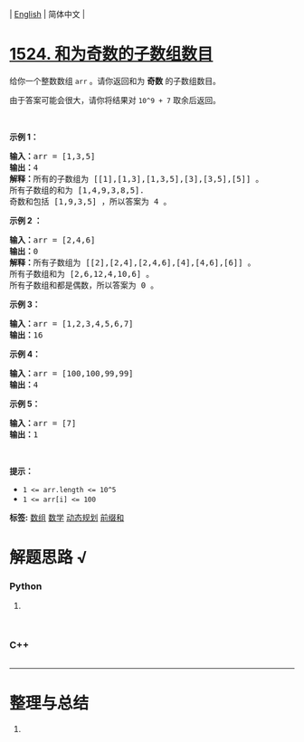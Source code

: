 | [English](README_EN.md) | 简体中文 |

# [1524. 和为奇数的子数组数目](https://leetcode.cn/problems/number-of-sub-arrays-with-odd-sum)
<p>给你一个整数数组&nbsp;<code>arr</code>&nbsp;。请你返回和为 <strong>奇数</strong>&nbsp;的子数组数目。</p>

<p>由于答案可能会很大，请你将结果对&nbsp;<code>10^9 + 7</code>&nbsp;取余后返回。</p>

<p>&nbsp;</p>

<p><strong>示例 1：</strong></p>

<pre><strong>输入：</strong>arr = [1,3,5]
<strong>输出：</strong>4
<strong>解释：</strong>所有的子数组为 [[1],[1,3],[1,3,5],[3],[3,5],[5]] 。
所有子数组的和为 [1,4,9,3,8,5].
奇数和包括 [1,9,3,5] ，所以答案为 4 。
</pre>

<p><strong>示例 2 ：</strong></p>

<pre><strong>输入：</strong>arr = [2,4,6]
<strong>输出：</strong>0
<strong>解释：</strong>所有子数组为 [[2],[2,4],[2,4,6],[4],[4,6],[6]] 。
所有子数组和为 [2,6,12,4,10,6] 。
所有子数组和都是偶数，所以答案为 0 。
</pre>

<p><strong>示例 3：</strong></p>

<pre><strong>输入：</strong>arr = [1,2,3,4,5,6,7]
<strong>输出：</strong>16
</pre>

<p><strong>示例 4：</strong></p>

<pre><strong>输入：</strong>arr = [100,100,99,99]
<strong>输出：</strong>4
</pre>

<p><strong>示例 5：</strong></p>

<pre><strong>输入：</strong>arr = [7]
<strong>输出：</strong>1
</pre>

<p>&nbsp;</p>

<p><strong>提示：</strong></p>

<ul>
	<li><code>1 &lt;= arr.length &lt;= 10^5</code></li>
	<li><code>1 &lt;= arr[i] &lt;= 100</code></li>
</ul>

**标签:**  [数组](https://leetcode.cn/tag/array) [数学](https://leetcode.cn/tag/math) [动态规划](https://leetcode.cn/tag/dynamic-programming) [前缀和](https://leetcode.cn/tag/prefix-sum) 
# 解题思路 √

### Python

1. 

```python

```


```python

```

### C++

```cpp

```

---



# 整理与总结

1. 